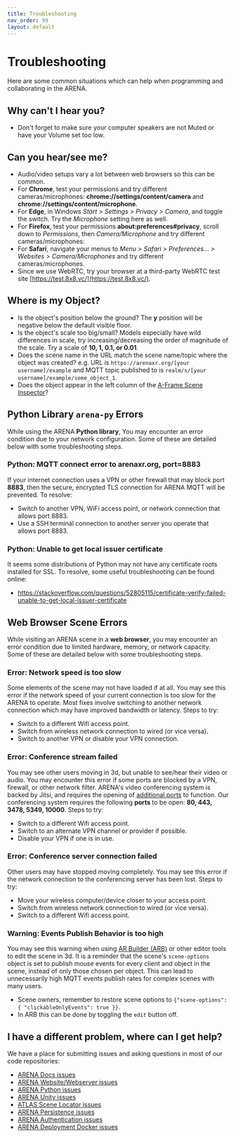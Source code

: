 ```yaml
---
title: Troubleshooting
nav_order: 99
layout: default
---
```


# Troubleshooting
Here are some common situations which can help when programming and collaborating in the ARENA.

## Why can't I hear you?
- Don't forget to make sure your computer speakers are not Muted or have your Volume set too low.

## Can you hear/see me?
- Audio/video setups vary a lot between web browsers so this can be common.
- For **Chrome**, test your permissions and try different cameras/microphones: **chrome://settings/content/camera** and **chrome://settings/content/microphone**.
- For **Edge**, in Windows *Start > Settings > Privacy > Camera*, and toggle the switch. Try the *Microphone* setting here as well.
- For **Firefox**, test your permissions **about:preferences#privacy**, scroll down to *Permissions*, then *Camera/Microphone* and try different cameras/microphones:
- For **Safari**, navigate your menus to *Menu > Safari > Preferences... > Websites > Camera/Microphones* and try different cameras/microphones.
- Since we use WebRTC, try your browser at a third-party WebRTC test site [https://test.8x8.vc/](https://test.8x8.vc/).

## Where is my Object?
- Is the object's position below the ground? The **y** position will be negative below the default visible floor.
- Is the object's scale too big/small? Models especially have wild differences in scale, try increasing/decreasing the order of magnitude of the scale. Try a scale of **10, 1, 0.1, or 0.01**.
- Does the scene name in the URL match the scene name/topic where the object was created? e.g. URL is `https://arenaxr.org/[your username]/example` and MQTT topic published to is `realm/s/[your username]/example/some_object_1`.
- Does the object appear in the left column of the [A-Frame Scene Inspector](https://aframe.io/docs/1.4.0/introduction/visual-inspector-and-dev-tools.html)?

## Python Library `arena-py` Errors
While using the ARENA **Python library**, You may encounter an error condition due to your network configuration. Some of these are detailed below with some troubleshooting steps.

### Python: MQTT connect error to arenaxr.org, port=8883
If your internet connection uses a VPN or other firewall that may block port **8883**, then the secure, encrypted TLS connection for ARENA MQTT will be prevented. To resolve:
- Switch to another VPN, WiFi access point, or network connection that allows port 8883.
- Use a SSH terminal connection to another server you operate that allows port 8883.

### Python: Unable to get local issuer certificate
It seems some distributions of Python may not have any certificate roots installed for SSL. To resolve, some useful troubleshooting can be found online:
- https://stackoverflow.com/questions/52805115/certificate-verify-failed-unable-to-get-local-issuer-certificate

## Web Browser Scene Errors
While visiting an ARENA scene in a **web browser**, you may encounter an error condition due to limited hardware, memory, or network capacity. Some of these are detailed below with some troubleshooting steps.

### Error: Network speed is too slow
Some elements of the scene may not have loaded if at all. You may see this error if the network speed of your current connection is too slow for the ARENA to operate. Most fixes involve switching to another network connection which may have improved bandwidth or latency. Steps to try:
- Switch to a different Wifi access point.
- Switch from wireless network connection to wired (or vice versa).
- Switch to another VPN or disable your VPN connection.

### Error: Conference stream failed
You may see other users moving in 3d, but unable to see/hear their video or audio. You may encounter this error if some ports are blocked by a VPN, firewall, or other network filter. ARENA's video conferencing system is backed by Jitsi, and requires the opening of [additional ports](https://jitsi.github.io/handbook/docs/devops-guide/devops-guide-quickstart#setup-and-configure-your-firewall) to function. Our conferencing system requires the following **ports** to be open: **80, 443, 3478, 5349, 10000**. Steps to try:
- Switch to a different Wifi access point.
- Switch to an alternate VPN channel or provider if possible.
- Disable your VPN if one is in use.

### Error: Conference server connection failed
Other users may have stopped moving completely. You may see this error if the network connection to the conferencing server has been lost. Steps to try:
- Move your wireless computer/device closer to your access point.
- Switch from wireless network connection to wired (or vice versa).
- Switch to a different Wifi access point.

### Warning: Events Publish Behavior is too high
You may see this warning when using [AR Builder (ARB)](tools/authoring) or other editor tools to edit the scene in 3d. It is a reminder that the scene's `scene-options` object is set to publish mouse events for every client and object in the scene, instead of only those chosen per object. This can lead to unnecessarily high MQTT events publish rates for complex scenes with many users.
- Scene owners, remember to restore scene options to `{"scene-options": { "clickableOnlyEvents": true }}`.
- In ARB this can be done by toggling the `edit` button off.

## I have a different problem, where can I get help?
We have a place for submitting issues and asking questions in most of our code repositories:
- [ARENA Docs issues](https://github.com/arenaxr/arena-docs/issues)
- [ARENA Website/Webserver issues](https://github.com/arenaxr/arena-web-core/issues)
- [ARENA Python issues](https://github.com/arenaxr/arena-py/issues)
- [ARENA Unity issues](https://github.com/arenaxr/arena-unity/issues)
- [ATLAS Scene Locator issues](https://github.com/arenaxr/ATLAS/issues)
- [ARENA Persistence issues](https://github.com/arenaxr/arena-persist/issues)
- [ARENA Authentication issues](https://github.com/arenaxr/arena-account/issues)
- [ARENA Deployment Docker issues](https://github.com/arenaxr/arena-services-docker/issues)
